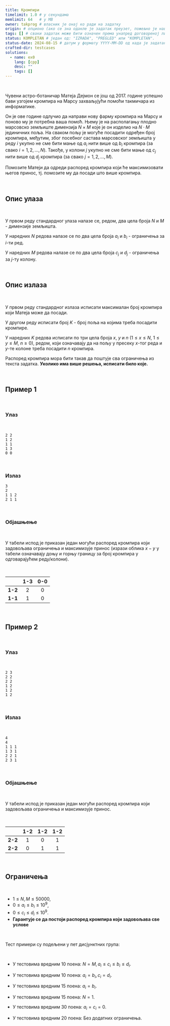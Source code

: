 ```yaml
---
title: Кромпири
timelimit: 1.0 # у секундама
memlimit: 64   # y MB
owner: takprog # власник је онај ко ради на задатку
origin: # опционо (ако се зна одакле је задатак преузет, пожељно је навести извор)
tags: [] # сваки задатак може бити означен према унапред договореној листи ознака
status: KOMPLETAN # један од: "IZRADA", "PREGLED" или "KOMPLETAN".
status-date: 2024-08-15 # датум у формату YYYY-MM-DD од када је задатак у наведеном статусу
crafted-dir: testcases
solutions:
  - name: ex0
    lang: [cpp]
    desc: ""
    tags: []
---
```


<br>

Чувени астро-ботаничар Матеја Дејмон се још од 2017. године успешно бави узгојем кромпира на Марсу захваљујући помоћи такмичара из информатике.

Он је ове године одлучио да направи нову фарму кромпира на Марсу и поново му је потребна ваша помоћ. Њему је на располагању плодно марсовско земљиште димензија $N \times M$ које је он изделио на $N \cdot M$ јединичних поља. На сваком пољу је могуће посадити одређен број кромпира, међутим, због посебног састава марсовског земљишта у реду $i$ укупно не сме бити мање од $a_i$ нити више од $b_i$ кромпирa (за свако $i = 1,2,\ldots,N$). Такође, у колони $j$ укупно не сме бити мање од $c_j$ нити више од $d_j$ кромпира (за свако $j = 1,2,\ldots,M$).

Помозите Матеји да одреди распоред кромпира који ће максимизовати његов принос, тј. помозите му да посади што више кромпира.
  
<br>

## Опис улаза

<br>

У првом реду стандардног улаза налазе се, редом, два цела броја $N$ и $M$ - димензије земљишта.

У наредних $N$ редова налазе се по два цела броја $a_i$ и $b_i$ - ограничења за $i$-ти ред.

У наредних $M$ редова налазе се по два цела броја $c_j$ и $d_j$ - ограничења за $j$-ту колону.

<br>

## Опис излаза

<br>

У првом реду стандардног излаза исписати максималан број кромпира који Матеја може да посади.

У другом реду исписати број $K$ - број поља на којима треба посадити кромпире.

У наредних $K$ редова исписати по три цела броја $x$, $y$ и $n$ ($1 \leq x \leq N$, $1 \leq y \leq M$, $n \geq 0$), редом, који означавају да на пољу у пресеку $x$-тог реда и $y$-те колоне треба посадити $n$ кромпира.

Распоред кромпира мора бити такав да поштује сва ограничења из текста задатка. **Уколико има више решења, исписати било које.**
  
<br>

## Пример 1

<br>

### Улаз

<br>

```
2 2
1 2
1 1
1 3
0 0
```

<br>

### Излаз

```
3
2
1 1 2
2 1 1
```

<br>

### Објашњење

<br>

У табели испод је приказан један могући распоред кромпира који задовољава ограничења и максимизује принос (изрази облика $x-y$ у табели означавају доњу и горњу границу за број кромпира у одговарајућем реду/колони).

<br>

| | 1-3 |0-0|
| ---        |    :----:   |          :---: |
|**1-2**| 2 | 0 |
|**1-1**| 1 | 0 |

<br>
	
## Пример 2

<br>

### Улаз

<br>

```
2 3
2 2
2 2
1 2
1 2
1 2
```

<br>

### Излаз

<br>

```
4
4
1 1 1
1 3 1
2 2 1
2 3 1
```

<br>

### Објашњење

<br>

У табели испод је приказан један могући распоред кромпира који задовољава ограничења и максимизује принос.

<br>

| | 1-2 |1-2| 1-2 |
| ---   |    :----:   | :---: | :---:|
|**2-2**| 1 | 0 | 1 |
|**2-2**| 0 | 1 | 1 |
  
<br>

## Ограничења

  <br>

- $1 \leq N, M \leq 50000$,
- $0 \leq а_i \leq b_i \leq 10^9$,
- $0 \leq c_i \leq d_i \leq 10^9$.
- **Гарантује се да постоји распоред кромпира који задовољава све услове**

<br>

Тест примери су подељени у пет дисјунктних група:

 <br>

- У тестовима вредним 10 поена: $N=M, a_i \leq c_i \leq b_i \leq d_i$.

- У тестовима вредним 10 поена: $a_i = b_i, c_i = d_i$.

-  У тестовима вредним 15 поена: $a_i = b_i$.

- У тестовима вредним 15 поена: $N = 1$.

- У тестовима вредним 30 поена: $a_i = c_i = 0$.

- У тестовима вредним 20 поена: Без додатних ограничења.
